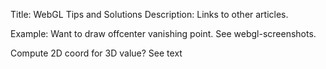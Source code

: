 Title: WebGL Tips and Solutions
Description: Links to other articles.

Example: Want to draw offcenter vanishing point. See webgl-screenshots.

Compute 2D coord for 3D value? See text

